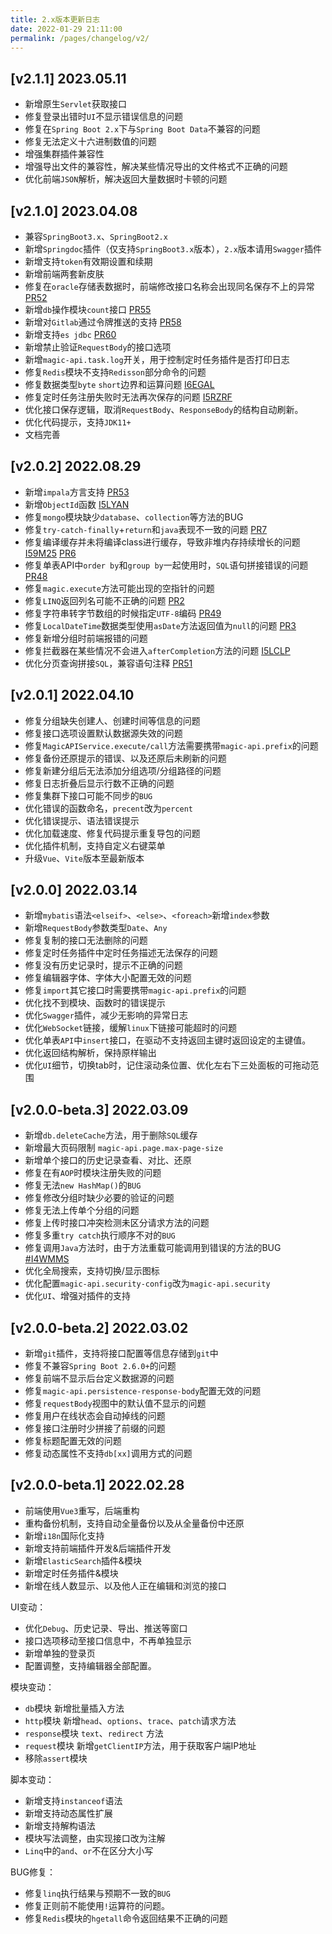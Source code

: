 ```yaml
---
title: 2.x版本更新日志
date: 2022-01-29 21:11:00
permalink: /pages/changelog/v2/
---
```


## [v2.1.1] 2023.05.11
- 新增原生`Servlet`获取接口
- 修复登录出错时`UI`不显示错误信息的问题
- 修复在`Spring Boot 2.x`下与`Spring Boot Data`不兼容的问题
- 修复无法定义十六进制数值的问题
- 增强集群插件兼容性
- 增强导出文件的兼容性，解决某些情况导出的文件格式不正确的问题
- 优化前端`JSON`解析，解决返回大量数据时卡顿的问题

## [v2.1.0] 2023.04.08
- 兼容`SpringBoot3.x`、`SpringBoot2.x`
- 新增`Springdoc`插件（仅支持`SpringBoot3.x`版本），`2.x`版本请用`Swagger`插件
- 新增支持`token`有效期设置和续期
- 新增前端两套新皮肤
- 修复在`oracle`存储表数据时，前端修改接口名称会出现同名保存不上的异常 [PR52](https://gitee.com/ssssssss-team/magic-api/pulls/52)
- 新增`db`操作模块`count`接口 [PR55](https://gitee.com/ssssssss-team/magic-api/pulls/55)
- 新增对`Gitlab`通过令牌推送的支持 [PR58](https://gitee.com/ssssssss-team/magic-api/pulls/58)
- 新增支持`es jdbc` [PR60](https://gitee.com/ssssssss-team/magic-api/pulls/60)
- 新增禁止验证`RequestBody`的接口选项
- 新增`magic-api.task.log`开关，用于控制定时任务插件是否打印日志
- 修复`Redis`模块不支持`Redisson`部分命令的问题
- 修复数据类型`byte` `short`边界和运算问题 [I6EGAL](https://gitee.com/ssssssss-team/magic-api/issues/I6EGAL)
- 修复定时任务注册失败时无法再次保存的问题 [I5RZRF](https://gitee.com/ssssssss-team/magic-api/issues/I5RZRF)
- 优化接口保存逻辑，取消`RequestBody`、`ResponseBody`的结构自动刷新。
- 优化代码提示，支持`JDK11+`
- 文档完善


## [v2.0.2] 2022.08.29
- 新增`impala`方言支持 [PR53](https://github.com/ssssssss-team/magic-api/pull/53)
- 新增`ObjectId`函数 [I5LYAN](https://gitee.com/ssssssss-team/magic-api/issues/I5LYAN)
- 修复`mongo`模块缺少`database`、`collection`等方法的BUG
- 修复`try-catch-finally`+`return`和`java`表现不一致的问题 [PR7](https://gitee.com/ssssssss-team/magic-script/pulls/7)
- 修复编译缓存并未将编译class进行缓存，导致非堆内存持续增长的问题 [I59M25](https://gitee.com/ssssssss-team/magic-script/issues/I59M25) [PR6](https://gitee.com/ssssssss-team/magic-script/pulls/4)
- 修复单表API中`order by`和`group by`一起使用时，`SQL`语句拼接错误的问题 [PR48](https://gitee.com/ssssssss-team/magic-api/pulls/48)
- 修复`magic.execute`方法可能出现的空指针的问题
- 修复`LINQ`返回列名可能不正确的问题 [PR2](https://gitee.com/ssssssss-team/magic-script/pulls/2)
- 修复字符串转字节数组的时候指定`UTF-8`编码 [PR49](https://gitee.com/ssssssss-team/magic-api/pulls/49)
- 修复`LocalDateTime`数据类型使用`asDate`方法返回值为`null`的问题 [PR3](https://gitee.com/ssssssss-team/magic-script/pulls/3)
- 修复新增分组时前端报错的问题
- 修复拦截器在某些情况不会进入`afterCompletion`方法的问题 [I5LCLP](https://gitee.com/ssssssss-team/magic-api/issues/I5LCLP)
- 优化分页查询拼接`SQL`，兼容语句注释 [PR51](https://gitee.com/ssssssss-team/magic-api/pulls/51)



## [v2.0.1] 2022.04.10
- 修复分组缺失创建人、创建时间等信息的问题
- 修复接口选项设置默认数据源失效的问题
- 修复`MagicAPIService.execute/call`方法需要携带`magic-api.prefix`的问题
- 修复备份还原提示的错误、以及还原后未刷新的问题
- 修复新建分组后无法添加分组选项/分组路径的问题
- 修复日志折叠后显示行数不正确的问题
- 修复集群下接口可能不同步的`BUG`
- 优化错误的函数命名，`precent`改为`percent`
- 优化错误提示、语法错误提示
- 优化加载速度、修复代码提示重复导包的问题
- 优化插件机制，支持自定义右键菜单
- 升级`Vue`、`Vite`版本至最新版本

## [v2.0.0] 2022.03.14
- 新增`mybatis`语法`<elseif>`、`<else>`、`<foreach>`新增`index`参数
- 新增`RequestBody`参数类型`Date`、`Any`
- 修复复制的接口无法删除的问题
- 修复定时任务插件中定时任务描述无法保存的问题
- 修复没有历史记录时，提示不正确的问题
- 修复编辑器字体、字体大小配置无效的问题
- 修复`import`其它接口时需要携带`magic-api.prefix`的问题
- 优化找不到模块、函数时的错误提示
- 优化`Swagger`插件，减少无影响的异常日志
- 优化`WebSocket`链接，缓解`linux`下链接可能超时的问题
- 优化单表`API`中`insert`接口，在驱动不支持返回主键时返回设定的主键值。
- 优化返回结构解析，保持原样输出
- 优化`UI`细节，切换tab时，记住滚动条位置、优化左右下三处面板的可拖动范围

## [v2.0.0-beta.3] 2022.03.09
- 新增`db.deleteCache`方法，用于删除`SQL`缓存
- 新增最大页码限制 `magic-api.page.max-page-size`
- 新增单个接口的历史记录查看、对比、还原
- 修复在有`AOP`时模块注册失败的问题
- 修复无法`new HashMap()`的`BUG`
- 修复修改分组时缺少必要的验证的问题
- 修复无法上传单个分组的问题
- 修复上传时接口冲突检测未区分请求方法的问题
- 修复多重`try catch`执行顺序不对的`BUG`
- 修复调用`Java`方法时，由于方法重载可能调用到错误的方法的BUG [#I4WMMS](https://gitee.com/ssssssss-team/magic-api/issues/I4WMMS)
- 优化全局搜索，支持切换/显示图标
- 优化配置`magic-api.security-config`改为`magic-api.security`
- 优化`UI`、增强对插件的支持

## [v2.0.0-beta.2] 2022.03.02
- 新增`git`插件，支持将接口配置等信息存储到`git`中
- 修复不兼容`Spring Boot 2.6.0+`的问题
- 修复前端不显示后台定义数据源的问题
- 修复`magic-api.persistence-response-body`配置无效的问题
- 修复`requestBody`视图中的默认值不显示的问题
- 修复用户在线状态会自动掉线的问题
- 修复接口注册时少拼接了前缀的问题
- 修复标题配置无效的问题
- 修复动态属性不支持`db[xx]`调用方式的问题

## [v2.0.0-beta.1] 2022.02.28
- 前端使用`Vue3`重写，后端重构
- 重构备份机制，支持自动全量备份以及从全量备份中还原
- 新增`i18n`国际化支持
- 新增支持前端插件开发&后端插件开发
- 新增`ElasticSearch`插件&模块
- 新增定时任务插件&模块
- 新增在线人数显示、以及他人正在编辑和浏览的接口

UI变动：
- 优化`Debug`、历史记录、导出、推送等窗口
- 接口选项移动至接口信息中，不再单独显示
- 新增单独的登录页
- 配置调整，支持编辑器全部配置。


模块变动：
- `db`模块 新增批量插入方法
- `http`模块 新增`head`、`options`、`trace`、`patch`请求方法
- `response`模块 `text`、`redirect` 方法
- `request`模块 新增`getClientIP`方法，用于获取客户端IP地址
- 移除`assert`模块

脚本变动：
- 新增支持`instanceof`语法
- 新增支持动态属性扩展
- 新增支持解构语法
- 模块写法调整，由实现接口改为注解
- `Linq`中的`and`、`or`不在区分大小写

BUG修复：
- 修复`linq`执行结果与预期不一致的`BUG`
- 修复正则前不能使用`!`运算符的问题。
- 修复`Redis`模块的`hgetall`命令返回结果不正确的问题
